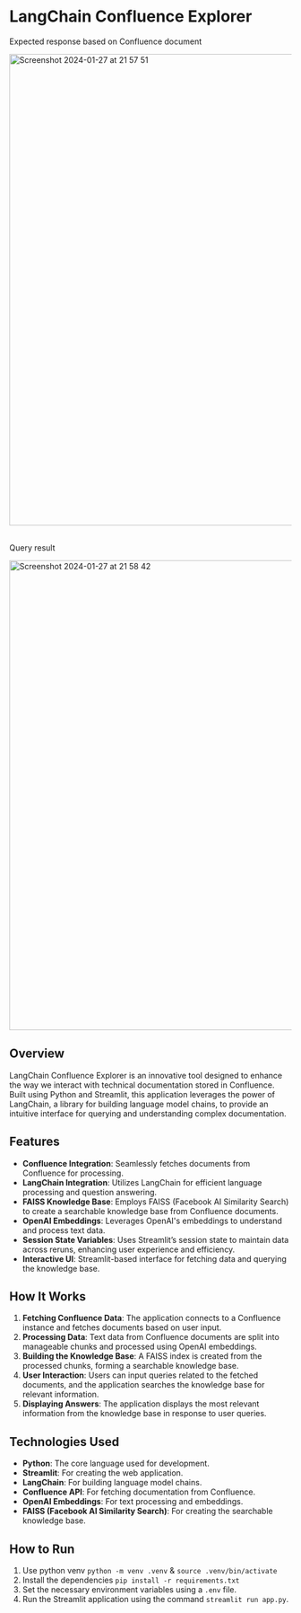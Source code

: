 # LangChain Confluence Explorer

Expected response based on Confluence document
<br/>

<img width="840" alt="Screenshot 2024-01-27 at 21 57 51" src="https://github.com/Hegazy360/langchain-confluence-explorer/assets/13141632/84ae6ca1-4e93-4978-ad39-002174789f26">
<br/>
<br/>

Query result
<br/>

<img width="837" alt="Screenshot 2024-01-27 at 21 58 42" src="https://github.com/Hegazy360/langchain-confluence-explorer/assets/13141632/f6f9c182-9e9b-4706-99fc-0961c8840a68">


## Overview
LangChain Confluence Explorer is an innovative tool designed to enhance the way we interact with technical documentation stored in Confluence. Built using Python and Streamlit, this application leverages the power of LangChain, a library for building language model chains, to provide an intuitive interface for querying and understanding complex documentation.

## Features
- **Confluence Integration**: Seamlessly fetches documents from Confluence for processing.
- **LangChain Integration**: Utilizes LangChain for efficient language processing and question answering.
- **FAISS Knowledge Base**: Employs FAISS (Facebook AI Similarity Search) to create a searchable knowledge base from Confluence documents.
- **OpenAI Embeddings**: Leverages OpenAI's embeddings to understand and process text data.
- **Session State Variables**: Uses Streamlit’s session state to maintain data across reruns, enhancing user experience and efficiency.
- **Interactive UI**: Streamlit-based interface for fetching data and querying the knowledge base.

## How It Works
1. **Fetching Confluence Data**: The application connects to a Confluence instance and fetches documents based on user input.
2. **Processing Data**: Text data from Confluence documents are split into manageable chunks and processed using OpenAI embeddings.
3. **Building the Knowledge Base**: A FAISS index is created from the processed chunks, forming a searchable knowledge base.
4. **User Interaction**: Users can input queries related to the fetched documents, and the application searches the knowledge base for relevant information.
5. **Displaying Answers**: The application displays the most relevant information from the knowledge base in response to user queries.

## Technologies Used
- **Python**: The core language used for development.
- **Streamlit**: For creating the web application.
- **LangChain**: For building language model chains.
- **Confluence API**: For fetching documentation from Confluence.
- **OpenAI Embeddings**: For text processing and embeddings.
- **FAISS (Facebook AI Similarity Search)**: For creating the searchable knowledge base.

## How to Run

1. Use python venv `python -m venv .venv` & `source .venv/bin/activate`
2. Install the dependencies `pip install -r requirements.txt`
3. Set the necessary environment variables using a `.env` file.
4. Run the Streamlit application using the command `streamlit run app.py`.


